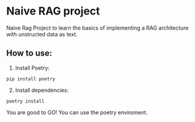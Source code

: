 # Naive RAG project
Naive Rag Project to learn the basics of implementing a RAG architecture with unstructed data as text.

## How to use:

1. Install Poetry:
```
pip install poetry
```

2. Install dependencies:
```
poetry install
```

You are good to GO! You can use the poetry enviroment.
